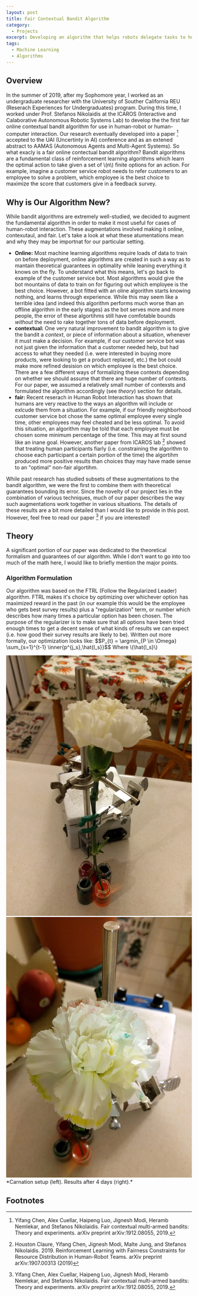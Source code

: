 ```yaml
---
layout: post
title: Fair Contextual Bandit Algorithm
category:
  - Projects
excerpt: Developing an algorithm that helps robots delegate tasks to humans.<br><br>
tags:
  - Machine Learning
  - Algorithms
---
```


## Overview
In the summer of 2019, after my Sophomore year, I worked as an undergraduate researcher with the University of Souther California REU (Reserach Experiences for Undergraduates) program.  During this time, I worked under Prof. Stefanos Nikolaidis at the ICAROS (Interactive and Calaborative Autonomous Robotic Systems Lab) to develop the the first fair online contextual bandit algorithm for use in human-robot or human-computer interaction.  Our research eventually developed into a paper [^1] accepted to the UAI (Uncertinty in AI) conference and as an extened abstract to AAMAS (Autonomous Agents and Multi-Agent Systems).  So what exacly is a fair online contectual bandit algorithm? Bandit algorithms are a fundamental class of reinforcement learning algorithms which learn the optimal action to take given a set of \\(n\\) finite options for an action.  For example, imagine a customer service robot needs to refer customers to an employee to solve a problem, which employee is the best choice to maximize the score that customers give in a feedback survey.  

## Why is Our Algorithm New?
While bandit algorithms are extremely well-studied, we decided to augment the fundamental algorithm in order to make it most useful for cases of human-robot interaction.  These augmentations involved making it online, contexutaul, and fair.  Let's take a look at what these atumentations mean and why they may be importnat for our particular setting.  

* **Online:** Most machine learning algorithms require loads of data to train on before deployment, online algorithms are created in such a way as to mantain theoretical guarantees in optimality while leaning everything it knows on the fly.  To understand what this means, let's go back to example of the customer service bot.  Most algorithms would give the bot mountains of data to train on for figuring out which employee is the best choice.  However, a bot fitted with an oline algorithm starts knowing nothing, and learns through experience.  While this may seem like a terrible idea (and indeed this algorithm performs much worse than an offline algorithm in the early stages) as the bot serves more and more people, the error of these algortihms still have comfotable bounds *without* the need to rake together tons of data before deployment.  
* **contextual:** One very natural improvement to bandit algorithm is to give the bandit a *context*, or piece of information about a situation, whenever it must make a decision. For example, if our customer service bot was not just given the information that a customer needed help, but had access to what they needed (i.e. were interested in buying more products, were looking to get a product replaced, etc.) the bot could make more refined desision on which employee is the best choice.  There are a few different ways of formalizing these contexts depending on whether we should assume that there are huge number of contexts.  For our paper, we assumed a relatively small number of contexsts and formulated the algorithm accordingly (see *theory*) section for details.  
* **fair:** Recent reserach in Human Robot Interaction has shown that humans are very reactive to the ways an algorithm will include or exlcude them from a situation.  For example, if our friendly neighborhood customer service bot chose the same optimal employee every single time, other employees may feel cheated and be less optimal.  To avoid this situation, an algorithm may be told that each employee must be chosen some minimum percentage of the time.  This may at first sound like an inane goal.  However, another paper from ICAROS lab [^2] showed that treating human participants fiarly (i.e. constraining the algorithm to choose each participant a certain portion of the time) the algortihm produced more positive results than choices thay may have made sense to an "optimal" non-fair algortihm. 

While past research has studied subsets of these augmentations to the bandit algorithm, we were the first to combine them with theoretical guarantees bounding its error.  Since the novelty of our project lies in the combination of various techniques, much of our paper describes the way such augmentations work together in various situations.  The details of these results are a bit more detailed than I would like to provide in this post.  However, feel free to read our paper [^1] if you are interested! 

## Theory

A significant portion of our paper was dedicated to the theoretical formalism and guarantees of our algorithm.  While I don't want to go into too much of the math here, I would like to briefly mention the major points.  

### Algorithm Formulation
Our algorithm was based on the FTRL (Follow the Regularized Leader) algorithm.  FTRL makes it's choice by optimizing over whichever option has maximized reward in the past (in our example this would be the employee who gets best survey results) plus a "regularization" term, or number which describes how many times a particular option has been chosen.  The purpose of the regularizer is to make sure that all options have been tried enough times to get a decent sense of what kinds of results we can expect (i.e. how good their survey results are likely to be).  Written out more formally, our optimization looks like: 
\$\$P_{t} = \argmin_{P \in \Omega} \sum_{s=1}^{t-1} \inner{p^{j_s},\hat{l_s}}\$\$
Where  \\(\hat{l_s}\\)


<div class="center">
    <img src="/assets/img/carnation/carnation1.jpg" alt="Initial carnation setup" class="three-image-row">
    <img src="/assets/img/carnation/carnation2.jpg" alt="Resulting carnation" class="three-image-row">
</div>
*Carnation setup (left). Results after 4 days (right).*

## Footnotes
[^1]: Yifang Chen, Alex Cuellar, Haipeng Luo, Jignesh Modi, Heramb Nemlekar, and Stefanos Nikolaidis. Fair contextual multi-armed bandits: Theory and experiments. arXiv preprint arXiv:1912.08055, 2019.

[^2]: Houston Claure, Yifang Chen, Jignesh Modi, Malte Jung, and Stefanos Nikolaidis. 2019. Reinforcement Learning with Fairness Constraints for Resource Distribution in Human-Robot Teams. arXiv preprint arXiv:1907.00313 (2019)
